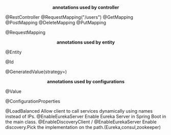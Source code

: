 **<p style="text-align:center;">annotations used by controller</p>**

@RestController
@RequestMapping("/users")
@GetMapping
@PostMapping
@DeleteMapping
@PutMapping


@RequestMapping

**<p style="text-align:center;">annotations used by entity</p>**

@Entity

@Id

@GeneratedValue(strategy=)

**<p style="text-align:center;">annotations used by configurations</p>**
@Value

@ConfigurationProperties


@LoadBalanced
Allow client to call services dynamically using names instead of IPs.
@EnableEurekaServer
Enable Eureka Server in Spring Boot in the main class.
@EnableDiscoveryClient / @EnableEurekaServer
Enable discovery.Pick the implementation on the path.(Eureka,consul,zookeeper)
